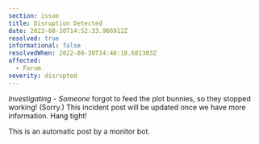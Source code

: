 ```yaml
---
section: issue
title: Disruption Detected
date: 2022-08-30T14:52:33.966912Z
resolved: true
informational: false
resolvedWhen: 2022-08-30T14:40:18.681303Z
affected:
  - Forum
severity: disrupted
---
```

*Investigating* - _Someone_ forgot to feed the plot bunnies, so they stopped working! (Sorry.) This incident post will be updated once we have more information. Hang tight!

This is an automatic post by a monitor bot.
        